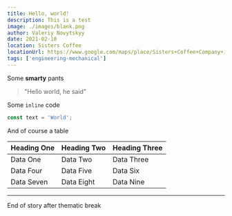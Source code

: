 ```yaml
---
title: Hello, world!
description: This is a test
image: ./images/blank.png
author: Valeriy Novytskyy
date: 2021-02-10
location: Sisters Coffee
locationUrl: https://www.google.com/maps/place/Sisters+Coffee+Company+in+The+Pearl+District/@45.5309085,-122.6842664,15z/data=!4m5!3m4!1s0x0:0x84cf73f21e3cbe6d!8m2!3d45.5308966!4d-122.6843197
tags: ['engineering-mechanical']
---
```


Some **smarty** pants

> "Hello world, he said"

Some `inline` code

```javascript
const text = 'World';
```

And of course a table

| Heading One | Heading Two | Heading Three |
| ----------- | ----------- | ------------- |
| Data One    | Data Two    | Data Three    |
| Data Four   | Data Five   | Data Six      |
| Data Seven  | Data Eight  | Data Nine     |

---

End of story after thematic break
